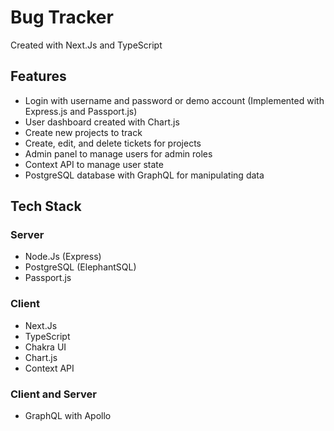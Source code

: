 # Bug Tracker

Created with Next.Js and TypeScript

## Features

* Login with username and password or demo account (Implemented with Express.js and Passport.js)
* User dashboard created with Chart.js
* Create new projects to track
* Create, edit, and delete tickets for projects
* Admin panel to manage users for admin roles
* Context API to manage user state
* PostgreSQL database with GraphQL for manipulating data

## Tech Stack

### Server

* Node.Js (Express)
* PostgreSQL (ElephantSQL)
* Passport.js

### Client

* Next.Js
* TypeScript
* Chakra UI
* Chart.js
* Context API

### Client and Server

* GraphQL with Apollo
